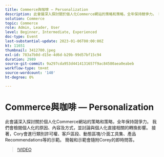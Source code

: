 ```yaml
---
title: Commerce與咖啡 — Personalization
description: 此會議深入探討關於個人化Commerce網站的策略和策略，全年保持競爭力。 我們會檢閱個人化的原因、內容及方式，並討論與個人化直接相關的轉換影響。 接著，Cory會進行類別許可權、客戶區段、動態區塊/介面工具集、產品Recommendations等的示範。 簡報和示範會隨附Corey的即時問答。
solution: Commerce
topic: Commerce
role: Admin, Leader, User
level: Beginner, Intermediate, Experienced
doc-type: Event
last-substantial-update: 2023-01-06T00:00:00Z
kt: 11651
thumbnail: 3412700.jpeg
exl-id: 783a7b0d-d15e-4d6d-b29b-99d57bf15c94
duration: 2989
source-git-commit: 9a297cda953d4414131657f9ac84580aea0eabeb
workflow-type: tm+mt
source-wordcount: '140'
ht-degree: 0%

---
```


# Commerce與咖啡 — Personalization

此會議深入探討關於個人化Commerce網站的策略和策略，全年保持競爭力。 我們會檢閱個人化的原因、內容及方式，並討論與個人化直接相關的轉換影響。 接著，Cory會進行類別許可權、客戶區段、動態區塊/介面工具集、產品Recommendations等的示範。 簡報和示範會隨附Corey的即時問答。

>[!VIDEO](https://video.tv.adobe.com/v/3412700/?quality=12&learn=on)
